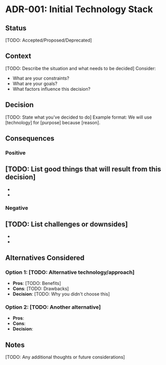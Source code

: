 # ADR-001: Initial Technology Stack

## Status
[TODO: Accepted/Proposed/Deprecated]

## Context
[TODO: Describe the situation and what needs to be decided]
Consider:
- What are your constraints?
- What are your goals?
- What factors influence this decision?

## Decision
[TODO: State what you've decided to do]
Example format:
We will use [technology] for [purpose] because [reason].

## Consequences

### Positive
[TODO: List good things that will result from this decision]
- 
- 
- 

### Negative
[TODO: List challenges or downsides]
- 
- 
- 

## Alternatives Considered

### Option 1: [TODO: Alternative technology/approach]
- **Pros**: [TODO: Benefits]
- **Cons**: [TODO: Drawbacks]
- **Decision**: [TODO: Why you didn't choose this]

### Option 2: [TODO: Another alternative]
- **Pros**: 
- **Cons**: 
- **Decision**: 

## Notes
[TODO: Any additional thoughts or future considerations]